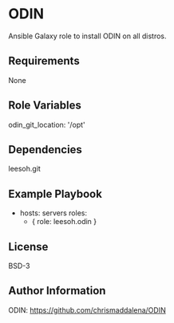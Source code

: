ODIN
=========

Ansible Galaxy role to install ODIN on all distros.

Requirements
------------

None

Role Variables
--------------

odin_git_location: '/opt'

Dependencies
------------

leesoh.git

Example Playbook
----------------

- hosts: servers
  roles:
    - { role: leesoh.odin }

License
-------

BSD-3

Author Information
------------------

ODIN: https://github.com/chrismaddalena/ODIN

